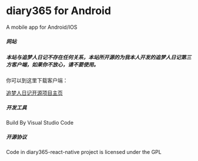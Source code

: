 # diary365 for Android
A mobile app for Android/IOS

##### 网站

##### 本站与追梦人日记不存在任何关系，本站所开源的为我本人开发的追梦人日记第三方客户端，如果你不放心，请不要使用。

你可以到这里下载客户端：

[追梦人日记开源项目主页](https://app.99diary.com)

##### 开发工具

Build By Visual Studio Code

##### 开源协议

Code in diary365-react-native project is licensed under the GPL



